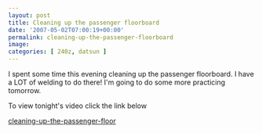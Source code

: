 ```yaml
---
layout: post
title: Cleaning up the passenger floorboard
date: '2007-05-02T07:00:19+00:00'
permalink: cleaning-up-the-passenger-floorboard
image: 
categories: [ 240z, datsun ]
---
```

I spent some time this evening cleaning up the passenger floorboard. I have a LOT of welding to do there! I'm going to do some more practicing tomorrow.

To view tonight's video click the link below

[cleaning-up-the-passenger-floor](/cleaning-up-the-passenger-floor)
